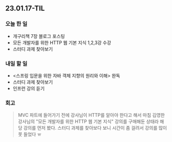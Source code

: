 ## 23.01.17-TIL

### 오늘 한 일
- 개구리책 7장 블로그 포스팅
- 모든 개발자를 위한 HTTP 웹 기본 지식 1,2,3강 수강
- 스터디 과제 찾아보기

### 내일 할 일
- <스프링 입문을 위한 자바 객체 지향의 원리와 이해> 완독
- 스터디 과제 찾아보기
- 인프런 강의 듣기

### 회고
> MVC 파트에 들어가기 전에 강사님이 HTTP를 알아야 한다고 해서 마침 김영한 강사님의 "모든 개발자를 위한 HTTP 웹 기본 지식" 강의를 구매해둔 상태라 해당 강의를 먼저 봤다.
> 스터디 과제를 찾아보다 보니 시간이 좀 걸려서 강의를 많이 못 들었다 ㅠ
